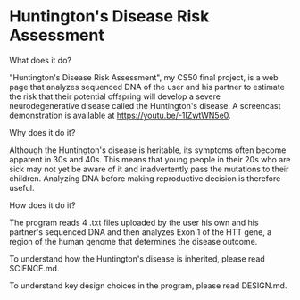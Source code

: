 # Huntington's Disease Risk Assessment

What does it do?

"Huntington's Disease Risk Assessment", my CS50 final project, is a web page that analyzes sequenced DNA of the user and his partner to estimate the risk that their potential offspring will develop a severe neurodegenerative disease called the Huntington's disease.
A screencast demonstration is available at https://youtu.be/-1IZwtWN5e0.  

Why does it do it?

Although the Huntington's disease is heritable, its symptoms often become apparent in 30s and 40s. This means that young people in their 20s who are sick may not yet be aware of it and inadvertently pass the mutations to 
their children. Analyzing DNA before making reproductive decision is therefore useful.

How does it do it?

The program reads 4 .txt files uploaded by the user his own and his partner's sequenced DNA and then analyzes Exon 1 of the HTT gene, a region of the human genome that determines the disease outcome.

To understand how the Huntington's disease is inherited, please read SCIENCE.md.
 
To understand key design choices in the program, please read DESIGN.md. 
